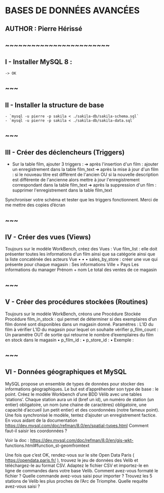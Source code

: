 # BASES DE DONNÉES AVANCÉES

## AUTHOR : Pierre Hérissé
## ~~~~~~~~~~~~~~~~~~~~~~~~


## I - Installer MySQL 8 :
	-> OK

## ~~~

## II - Installer la structure de base
	- `mysql -u pierre -p sakila < ./sakila-db/sakila-schema.sql`
	- `mysql -u pierre -p sakila < ./sakila-db/sakila-data.sql`


## ~~~

## III - Créer des déclencheurs (Triggers)


- Sur la table film, ajouter 3 triggers :
➔ après l'insertion d'un film : ajouter un enregistrement dans la table film_text
➔ après la mise à jour d'un film : si le nouveau titre est différent de l'ancien OU
si la nouvelle description est différente de l'ancienne alors mettre à jour
l'enregistrement correspondant dans la table film_text
➔ après la suppression d'un film : supprimer l'enregistrement dans la table
film_text

Synchroniser votre schéma et tester que les triggers fonctionnent. Merci de me
mettre des copies d’écran


## ~~~

## IV - Créer des vues (Views)

Toujours sur le modèle WorkBench, créez des Vues :
Vue film_list : elle doit présenter toutes les informations d’un film ainsi que sa
catégorie ainsi que la liste concaténée des acteurs
Vue
•
•
•
sales_by_store : créer une vue qui présente pour chaque magasin :
Ses informations Ville + Pays
Les informations du manager Prénom + nom
Le total des ventes de ce magasin


## ~~~

## V - Créer des procédures stockées (Routines)

Toujours sur le modèle WorkBench, créons une Procédure Stockée
Procédure film_in_stock : qui permet de déterminer si des exemplaires d’un film
donné sont disponibles dans un magasin donné.
Paramètres :
L’ID du film à vérifier
L’ID du magasin pour lequel on souhaite vérifier
p_film_count : Un paramètre OUT de sortie qui retourne le nombre d’exemplaires
du film en stock dans le magasin
• p_film_id :
• p_store_id :
•
Exemple :



## ~~~

## VI - Données géographiques et MySQL

MySQL propose un ensemble de types de données pour stocker des informations
géographiques.
Le but est d’appréhender son type de base : le point.
Créez le modèle Workbench d’une BDD Vélib avec une tables ‘stations’. Chaque
station aura un id (bref un id), un numéro de station (un entier) obligatoire, un nom
(une chaine de caractères) obligatoire, une capacité d’accueil (un petit entier) et des
coordonnées (notre fameux point).
Une fois synchronisé le modèle, tentez d’ajouter un enregistrement factice. En vous
aidant de la documentation
https://dev.mysql.com/doc/refman/8.0/en/spatial-types.html
Comment faut-il saisir les coordonnées ?

Voir
la
doc :
https://dev.mysql.com/doc/refman/8.0/en/gis-wkt-
functions.html#function_st-geomfromtext

Une fois que c’est OK, rendez-vous sur le site Open Data Paris (
https://opendata.paris.fr/ ), trouvez le jeu de données des Velib et téléchargez-le au
format CSV.
Adaptez le fichier CSV et importez-le en ligne de commandes dans votre base Velib.
Comment avez-vous formaté le fichier ?
Quelle commande avez-vous saisi pour importer ?
Trouvez les 5 stations de Velib les plus proches de l’Arc de Triomphe.
Quelle requête avez-vous saisi ?
